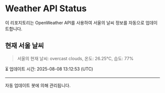 
# Weather API Status

이 리포지토리는 OpenWeather API를 사용하여 서울의 날씨 정보를 자동으로 업데이트합니다.

## 현재 서울 날씨
> 서울의 현재 날씨: overcast clouds, 온도: 26.25°C, 습도: 77%

⏳ 업데이트 시간: 2025-08-08 13:12:53 (UTC)

---
자동 업데이트 봇에 의해 관리됩니다.

